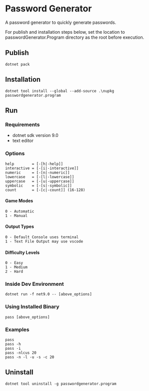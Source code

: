 # Password Generator

A password generator to quickly generate passwords.

For publish and installation steps below, set the location to passwordGenerator.Program directory as the root before execution.

## Publish

```
dotnet pack
```

## Installation

```
dotnet tool install --global --add-source .\nupkg passwordgenerator.program
```

## Run

### Requirements

- dotnet sdk version 9.0
- text editor

### Options

```
help        = [-[h|-help]]
interactive = [-[i|-interactive]]
numeric     = [-[n|-numeric]]
lowercase   = [-[l|-lowercase]]
uppercase   = [-[u|-uppercase]]
symbolic    = [-[s|-symbolic]]
count       = [-[c|-count]] (16-128)
```

#### Game Modes

```
0 - Automatic
1 - Manual
```

#### Output Types

```
0 - Default Console uses terminal
1 - Text File Output may use vscode
```

#### Difficulty Levels

```
0 - Easy
1 - Medium
2 - Hard
```

### Inside Dev Environment

```
dotnet run -f net9.0 -- [above_options]
```

### Using Installed Binary

```
pass [above_options]
```

### Examples

```
pass
pass -h
pass -i
pass -nlcus 20
pass -n -l -u -s -c 20
```

## Uninstall

```
dotnet tool uninstall -g passwordgenerator.program
```
